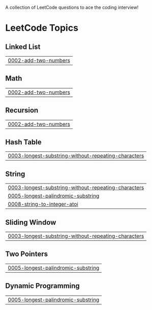 A collection of LeetCode questions to ace the coding interview! 
<!---LeetCode Topics Start-->
# LeetCode Topics
## Linked List
|  |
| ------- |
| [0002-add-two-numbers](https://github.com/pokhrel-richa/LeetCode/tree/master/0002-add-two-numbers) |
## Math
|  |
| ------- |
| [0002-add-two-numbers](https://github.com/pokhrel-richa/LeetCode/tree/master/0002-add-two-numbers) |
## Recursion
|  |
| ------- |
| [0002-add-two-numbers](https://github.com/pokhrel-richa/LeetCode/tree/master/0002-add-two-numbers) |
## Hash Table
|  |
| ------- |
| [0003-longest-substring-without-repeating-characters](https://github.com/pokhrel-richa/LeetCode/tree/master/0003-longest-substring-without-repeating-characters) |
## String
|  |
| ------- |
| [0003-longest-substring-without-repeating-characters](https://github.com/pokhrel-richa/LeetCode/tree/master/0003-longest-substring-without-repeating-characters) |
| [0005-longest-palindromic-substring](https://github.com/pokhrel-richa/LeetCode/tree/master/0005-longest-palindromic-substring) |
| [0008-string-to-integer-atoi](https://github.com/pokhrel-richa/LeetCode/tree/master/0008-string-to-integer-atoi) |
## Sliding Window
|  |
| ------- |
| [0003-longest-substring-without-repeating-characters](https://github.com/pokhrel-richa/LeetCode/tree/master/0003-longest-substring-without-repeating-characters) |
## Two Pointers
|  |
| ------- |
| [0005-longest-palindromic-substring](https://github.com/pokhrel-richa/LeetCode/tree/master/0005-longest-palindromic-substring) |
## Dynamic Programming
|  |
| ------- |
| [0005-longest-palindromic-substring](https://github.com/pokhrel-richa/LeetCode/tree/master/0005-longest-palindromic-substring) |
<!---LeetCode Topics End-->
